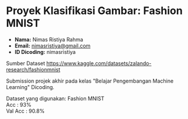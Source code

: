 # Proyek Klasifikasi Gambar: Fashion MNIST
- **Nama:** Nimas Ristiya Rahma
- **Email:** nimasristiya@gmail.com
- **ID Dicoding:** nimasristiya

Sumber Dataset 
https://www.kaggle.com/datasets/zalando-research/fashionmnist

Submission projek akhir pada kelas "Belajar Pengembangan Machine Learning" Dicoding.

Dataset yang digunakan: Fashion MNIST<br/>
Acc      : 93%<br/>
Val Acc  : 90.8%
